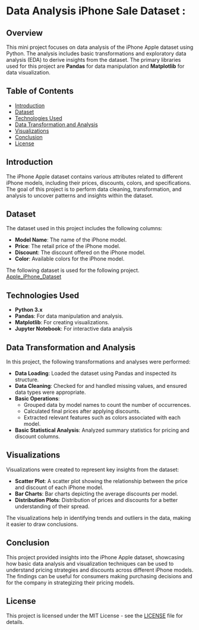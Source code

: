 # Data Analysis iPhone Sale Dataset :

<h2>Overview</h2>
<p>This mini project focuses on data analysis of the iPhone Apple dataset using Python. The analysis includes basic transformations and exploratory data analysis (EDA) to derive insights from the dataset. The primary libraries used for this project are <strong>Pandas</strong> for data manipulation and <strong>Matplotlib</strong> for data visualization.</p>

<h2>Table of Contents</h2>
<ul>
    <li><a href="#introduction">Introduction</a></li>
    <li><a href="#dataset">Dataset</a></li>
    <li><a href="#technologies-used">Technologies Used</a></li>
    <li><a href="#data-transformation-and-analysis">Data Transformation and Analysis</a></li>
    <li><a href="#visualizations">Visualizations</a></li>
    <li><a href="#conclusion">Conclusion</a></li>
    <li><a href="#license">License</a></li>
</ul>

<h2 id="#introduction">Introduction</h2>
<p>The iPhone Apple dataset contains various attributes related to different iPhone models, including their prices, discounts, colors, and specifications. The goal of this project is to perform data cleaning, transformation, and analysis to uncover patterns and insights within the dataset.</p>

<h2 id="#dataset">Dataset</h2>
<p>The dataset used in this project includes the following columns:</p>
<ul>
    <li><strong>Model Name</strong>: The name of the iPhone model.</li>
    <li><strong>Price</strong>: The retail price of the iPhone model.</li>
    <li><strong>Discount</strong>: The discount offered on the iPhone model.</li>
    <li><strong>Color</strong>: Available colors for the iPhone model.</li>
</ul>
<p>The following dataset is used for the following project. <a href = "apple_products.csv"> Apple_iPhone_Dataset</a></p>

<h2 id="#technologies-used">Technologies Used</h2>
<ul>
    <li><strong>Python 3.x</strong></li>
    <li><strong>Pandas</strong>: For data manipulation and analysis.</li>
    <li><strong>Matplotlib</strong>: For creating visualizations.</li>
    <li><strong>Jupyter Notebook</strong>: For interactive data analysis</li>
</ul>

<h2 id="#data-transformation-and-analysis">Data Transformation and Analysis</h2>
<p>In this project, the following transformations and analyses were performed:</p>
<ul>
    <li><strong>Data Loading</strong>: Loaded the dataset using Pandas and inspected its structure.</li>
    <li><strong>Data Cleaning</strong>: Checked for and handled missing values, and ensured data types were appropriate.</li>
    <li><strong>Basic Operations</strong>: 
        <ul>
            <li>Grouped data by model names to count the number of occurrences.</li>
            <li>Calculated final prices after applying discounts.</li>
            <li>Extracted relevant features such as colors associated with each model.</li>
        </ul>
    </li>
    <li><strong>Basic Statistical Analysis</strong>: Analyzed summary statistics for pricing and discount columns.</li>
</ul>

<h2 id="#visualizations">Visualizations</h2>
<p>Visualizations were created to represent key insights from the dataset:</p>
<ul>
    <li><strong>Scatter Plot</strong>: A scatter plot showing the relationship between the price and discount of each iPhone model.</li>
    <li><strong>Bar Charts</strong>: Bar charts depicting the average discounts per model.</li>
    <li><strong>Distribution Plots</strong>: Distribution of prices and discounts for a better understanding of their spread.</li>
</ul>
<p>The visualizations help in identifying trends and outliers in the data, making it easier to draw conclusions.</p>

<h2 id="#conclusion">Conclusion</h2>
<p>This project provided insights into the iPhone Apple dataset, showcasing how basic data analysis and visualization techniques can be used to understand pricing strategies and discounts across different iPhone models. The findings can be useful for consumers making purchasing decisions and for the company in strategizing their pricing models.</p>

<h2 id="#license">License</h2>
<p>This project is licensed under the MIT License - see the <a href="LICENSE" target="_blank">LICENSE</a> file for details.</p>

</body>
</html>
